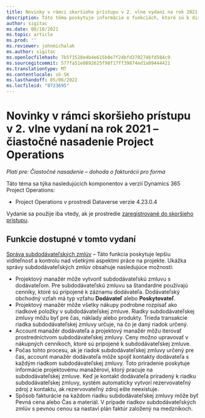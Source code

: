 ```yaml
---
title: Novinky v rámci skoršieho prístupu v 2. vlne vydaní na rok 2021 – čiastočné nasadenie Project Operations
description: Táto téma poskytuje informácie o funkciách, ktoré sú k dispozícii v rámci skoršieho prístupu k 2. vlne vydaní na rok 2021 Project Operations s čiastočným nasadením.
author: sigitac
ms.date: 08/10/2021
ms.topic: article
ms.prod: ''
ms.reviewer: johnmichalak
ms.author: sigitac
ms.openlocfilehash: 7b5f3528e4b4e615b8e7f24bfd3702746fd584c9
ms.sourcegitcommit: 577fa51e0892625f98f17ff39874ed1a09444421
ms.translationtype: MT
ms.contentlocale: sk-SK
ms.lasthandoff: 05/06/2022
ms.locfileid: "8723695"
---
```

# <a name="whats-new-2021-wave-2-early-access---project-operations-lite-deployment"></a>Novinky v rámci skoršieho prístupu v 2. vlne vydaní na rok 2021 – čiastočné nasadenie Project Operations

_Platí pre: Čiastočné nasadenie – dohoda o fakturácii pro forma_

Táto téma sa týka nasledujúcich komponentov a verzií Dynamics 365 Project Operations:

  - Project Operations v prostredí Dataverse verzie 4.23.0.4

Vydanie sa použije iba vtedy, ak je prostredie [zaregistrované do skoršieho prístupu](/power-platform/admin/opt-in-early-access-updates#how-to-enable-early-access-updates).

## <a name="features-included-in-this-release"></a>Funkcie dostupné v tomto vydaní

[Správa subdodávateľských zmlúv](/dynamics365/project-operations/pro/subcontracting/managing-subcontracts-overview) – Táto funkcia poskytuje lepšiu viditeľnosť a kontrolu nad všetkými aspektmi práce na projekte. Ukážka správy subdodávateľských zmlúv obsahuje nasledujúce možnosti:

  - Projektový manažér môže vytvoriť subdodávateľskú zmluvu s dodávateľom. Pre subdodávateľskú zmluvu sa štandardne používajú cenníky, ktoré sú pripojené k záznamu dodávateľa. Dodávateľský obchodný vzťah má typ vzťahu **Dodávateľ** alebo **Poskytovateľ**.
  - Projektový manažér môže všetky nákupy podrobne rozpísať ako riadkové položky v subdodávateľskej zmluve. Riadky subdodávateľskej zmluvy môžu byť pre čas, náklady alebo produkty. Trieda transakcie riadka subdodávateľskej zmluvy určuje, na čo je daný riadok určený.
  - Account manažér dodávateľa a projektový manažér môžu iterovať prostredníctvom subdodávateľskej zmluvy. Ceny možno upravovať v nákupných cenníkoch, ktoré sú pripojené k subdodávateľskej zmluve.
  - Počas tohto procesu, ak je riadok subdodávateľskej zmluvy určený pre čas, account manažér dodávateľa môže spojiť kontakty dodávateľa s každým riadkom subdodávateľskej zmluvy. Toto priradenie poskytuje informácie projektovému manažérovi, ktorý pracuje na subdodávateľskej zmluve. Keď je kontakt dodávateľa priradený k riadku subdodávateľskej zmluvy, systém automaticky vytvorí rezervovateľný zdroj z kontaktu, ak rezervovateľný zdroj ešte neexistuje.
  - Spôsob fakturácie na každom riadku subdodávateľskej zmluvy môže byť Pevná cena alebo Čas a materiál. V prípade riadkov subdodávateľských zmlúv s pevnou cenou sa nastaví plán faktúr založený na medzníkoch.
